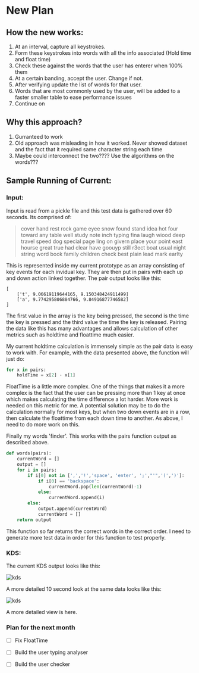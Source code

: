 # New Plan
## How the new works:
1. At an interval, capture all keystrokes. 
2. Form these keystrokes into words with all the info associated (Hold time and float time)
3. Check these against the words that the user has enterer when 100% them
4. At a certain banding, accept the user. Change if not.
5. After verifying update the list of words for that user.
6. Words that are most commonly used by the user, will be added to a faster smaller table to ease performance issues
7. Continue on

## Why this approach?
1. Gurranteed to work
2. Old approach was misleading in how it worked. Never showed dataset and the fact that it required same character string each time
3. Maybe could interconnect the two???? Use the algorithms on the words???

## Sample Running of Current:
### Input:
Input is read from a pickle file and this test data is gathered over 60 seconds. Its comprised of:
>cover hand rest rock game eyee snow found stand idea hot four toward any table well study note inch typing fina laugh wiood deep travel speed dog special page ling on givern place your point east hourse great true had clear have goouyp still r3ect boat usual night string word book family children check best plain lead mark earlty

This is represented inside my current prototype as an array consisting of key events for each invidual key. They are then put in pairs with each up and down action linked together. The pair output looks like this:

```
[
    ['t', 9.06619119644165, 9.150348424911499]
    ['a', 9.774295806884766, 9.84916877746582]
]
```
The first value in the array is the key being pressed, the second is the time the key is pressed and the third value the time the key is released. Pairing the data like this has many advantages and allows calculation of other metrics such as holdtime and floattime much easier.

My current holdtime calculation is immensely simple as the pair data is easy to work with. For example, with the data presented above, the function will just do:
```python
for x in pairs:
    holdTime = x[2] - x[1]
```

FloatTime is a little more complex. One of the things that makes it a more complex is the fact that the user can be pressing more than 1 key at once which makes calculating the time difference a lot harder. More work is needed on this metric for me. A potential solution may be to do the calculation normally for most keys, but when two down events are in a row, then calculate the floattime from each down time to another. As above, I need to do more work on this.

Finally my words 'finder'. This works with the pairs function output as described above.

``` python
def words(pairs):
    currentWord = []
    output = []
    for i in pairs:
        if i[0] not in [',','!','space', 'enter', ';',"'",'(',')']:
            if i[0] == 'backspace':
                currentWord.pop(len(currentWord)-1)
            else:
                currentWord.append(i)
        else:
            output.append(currentWord)
            currentWord = []
    return output
```
This function so far returns the correct words in the correct order. I need to generate more test data in order for this function to test properly.

### KDS:

The current KDS output looks like this:

![kds](/60SecondTestDataKDS.png)

A more detailed 10 second look at the same data looks like this:

![kds](/60SecondTestDataKDS10Seconds.png)

A more detailed view is here.

### Plan for the next month
- [ ] Fix FloatTime
- [ ] Build the user typing analyser
- [ ] Build the user checker

